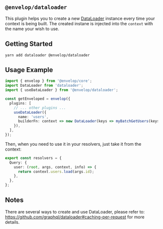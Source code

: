 ## `@envelop/dataloader`

This plugin helps you to create a new [DataLoader](https://github.com/graphql/dataloader) instance every time your context is being built. The created instane is injected into the `context` with the name your wish to use.

## Getting Started

```
yarn add dataloader @envelop/dataloader
```

## Usage Example

```ts
import { envelop } from '@envelop/core';
import DataLoader from 'dataloader';
import { useDataLoader } from '@envelop/dataloader';

const getEnveloped = envelop({
  plugins: [
    // ... other plugins ...
    useDataLoader({
      name: 'users',
      builderFn: context => new DataLoader(keys => myBatchGetUsers(keys)),
    }),
  ],
});
```

Then, when you need to use it in your resolvers, just take it from the context:

```ts
export const resolvers = {
  Query: {
    user: (root, args, context, info) => {
      return context.users.load(args.id);
    },
  },
};
```

## Notes

There are several ways to create and use DataLoader, please refer to: https://github.com/graphql/dataloader#caching-per-request for more details.
